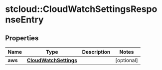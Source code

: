 # stcloud::CloudWatchSettingsResponseEntry

## Properties
| Name    | Type                                            | Description | Notes      |
| ------- | ----------------------------------------------- | ----------- | ---------- |
| **aws** | [**CloudWatchSettings**](CloudWatchSettings.md) |             | [optional] |
